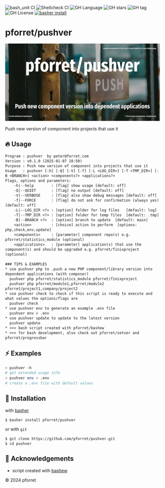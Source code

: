 ![bash_unit CI](https://github.com/pforret/pushver/workflows/bash_unit%20CI/badge.svg)
![Shellcheck CI](https://github.com/pforret/pushver/workflows/Shellcheck%20CI/badge.svg)
![GH Language](https://img.shields.io/github/languages/top/pforret/pushver)
![GH stars](https://img.shields.io/github/stars/pforret/pushver)
![GH tag](https://img.shields.io/github/v/tag/pforret/pushver)
![GH License](https://img.shields.io/github/license/pforret/pushver)
[![basher install](https://img.shields.io/badge/basher-install-white?logo=gnu-bash&style=flat)](https://www.basher.it/package/)

# pforret/pushver

![](assets/pushver.jpg)

Push new version of component into projects that use it

## 🔥 Usage

```
Program : pushver  by peter@forret.com
Version : v0.1.0 (2025-01-07 10:50)
Purpose : Push new version of component into projects that use it
Usage   : pushver [-h] [-Q] [-V] [-f] [-L <LOG_DIR>] [-T <TMP_DIR>] [-B <BRANCH>] <action> <components?> <applications?>
Flags, options and parameters:
    -h|--help        : [flag] show usage [default: off]
    -Q|--QUIET       : [flag] no output [default: off]
    -V|--VERBOSE     : [flag] also show debug messages [default: off]
    -f|--FORCE       : [flag] do not ask for confirmation (always yes) [default: off]
    -L|--LOG_DIR <?> : [option] folder for log files   [default: log]
    -T|--TMP_DIR <?> : [option] folder for temp files  [default: .tmp]
    -B|--BRANCH <?>  : [option] branch to update  [default: main]
    <action>         : [choice] action to perform  [options: php,check,env,update]
    <components>     : [parameter] component repo(s) e.g. pforret/statistics_module (optional)
    <applications>   : [parameter] application(s) that use the component(s) and should be upgraded e.g. pforret/finixproject (optional)
                                                                                                                                                                                                                                                                     
### TIPS & EXAMPLES
* use pushver php to .push a new PHP component/library version into dependent applications (with composer)
  pushver php pforret/statistics_module pforret/finixproject
  pushver php pforret/module1,pforret/module2 pforret/project1,company/project2
* use pushver check to check if this script is ready to execute and what values the options/flags are
  pushver check
* use pushver env to generate an example .env file
  pushver env > .env
* use pushver update to update to the latest version
  pushver update
* >>> bash script created with pforret/bashew
* >>> for bash development, also check out pforret/setver and pforret/progressbar
```

## ⚡️ Examples

```bash
> pushver -h 
# get extended usage info
> pushver env > .env
# create a .env file with default values
```

## 🚀 Installation

with [basher](https://github.com/basherpm/basher)

	$ basher install pforret/pushver

or with `git`

	$ git clone https://github.com/pforret/pushver.git
	$ cd pushver

## 📝 Acknowledgements

* script created with [bashew](https://github.com/pforret/bashew)

&copy; 2024 pforret
